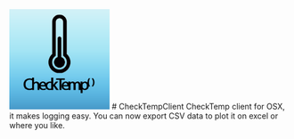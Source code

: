 <img src="https://raw.githubusercontent.com/davidedj10/checktemp/master/plugin.service.checktemp/icon.png" width="180px"/> 
# CheckTempClient
CheckTemp client for OSX, it makes logging easy. You can now export CSV data to plot it on excel or where you like.
